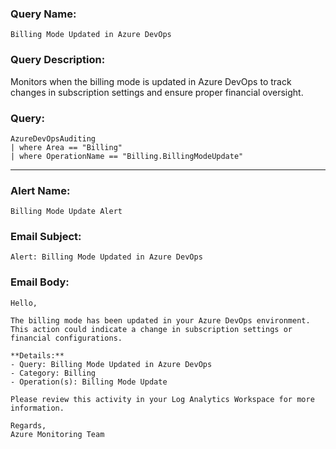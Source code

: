 ### Query Name:  
`Billing Mode Updated in Azure DevOps`

### Query Description:  
Monitors when the billing mode is updated in Azure DevOps to track changes in subscription settings and ensure proper financial oversight.

### Query:  
```kql
AzureDevOpsAuditing
| where Area == "Billing"
| where OperationName == "Billing.BillingModeUpdate"
```

---

### Alert Name:  
`Billing Mode Update Alert`

### Email Subject:  
`Alert: Billing Mode Updated in Azure DevOps`

### Email Body:  
```
Hello,

The billing mode has been updated in your Azure DevOps environment.  
This action could indicate a change in subscription settings or financial configurations.

**Details:**  
- Query: Billing Mode Updated in Azure DevOps  
- Category: Billing  
- Operation(s): Billing Mode Update

Please review this activity in your Log Analytics Workspace for more information.

Regards,  
Azure Monitoring Team
```
